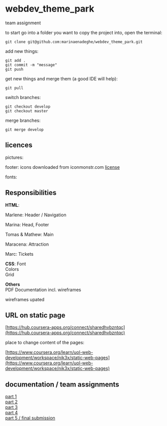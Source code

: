 # webdev_theme_park  
team assignment

to start go into  a folder you want to copy the project into, open the terminal:
```
git clone git@github.com:marinaenadeghe/webdev_theme_park.git 
```

add new things:
```
git add .
git commit -m "message"
git push
```
get new things and merge them (a good IDE will help):
```
git pull
```

switch branches:
```
git checkout develop
git checkout master
```
merge branches:
```
git merge develop
```

## licences  
pictures:  

footer: icons downloaded from iconmonstr.com [license](https://iconmonstr.com/license/)

fonts: 

## Responsibilities  
**HTML**:

Marlene: Header / Navigation

Marina: Head, Footer

Tomas & Mathew: Main

Maracena: Attraction

Marc: Tickets

**CSS**:
Font  
Colors  
Grid 

**Others**  
PDF Documentation incl. wireframes  

wireframes upated  

## URL on static page  
[https://hub.coursera-apps.org/connect/sharedhvbzntqc](https://hub.coursera-apps.org/connect/sharedhvbzntqc)

place to change content of the pages:

[https://www.coursera.org/learn/uol-web-development/workspace/nik3x/static-web-pages](https://www.coursera.org/learn/uol-web-development/workspace/nik3x/static-web-pages)


## documentation / team assignments  
[part 1](https://docs.google.com/document/d/1mnmXhcv5H6B6xVC36Ndu_8m_bmEFRfx5dEjz7b0468Y/edit#heading=h.gmo1ddmct2pb)  
[part 2](https://docs.google.com/document/d/1JkvF3cexCrRG9-N59y94uBcZg-RHP1ODjAXXgPq-G0s/edit?usp=sharing)  
[part 3](https://docs.google.com/document/d/1ew9h-TEuVjuTHh-FIIMnYEykjznOSnRsL3h8U-W6xOw/edit?usp=sharing)  
[part 4](https://docs.google.com/document/d/1WEDeInXnDCT_wa7ub1m8w8Ta-AuotEScq2Sll9Zxv_g/edit?usp=sharing)  
[part 5 / final submission](https://docs.google.com/document/d/1IBWV_HK99jpfdf1-d94t4IFpLgQi-dSGZBgnu0PBrWU/edit?usp=sharing)
